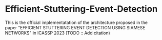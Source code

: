 # Efficient-Stuttering-Event-Detection

This is the official implementatation of the architecture proposed in the paper "EFFICIENT STUTTERING EVENT DETECTION USING SIAMESE NETWORKS" in ICASSP 2023 (TODO :: Add citation)

